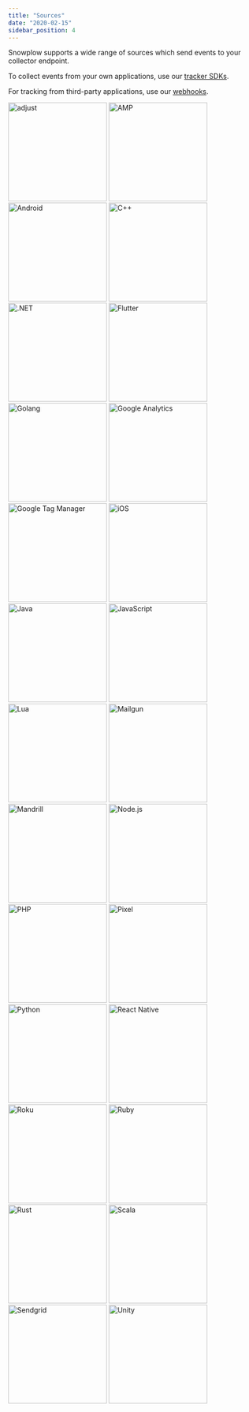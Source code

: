 ```yaml
---
title: "Sources"
date: "2020-02-15"
sidebar_position: 4
---
```


Snowplow supports a wide range of sources which send events to your collector endpoint.

To collect events from your own applications, use our [tracker SDKs](/docs/sources/trackers/index.md).

For tracking from third-party applications, use our [webhooks](/docs/sources/webhooks/index.md).

<!-- TODO iterable and zendesk logos are missing -->
<!-- fix when webhooks are tidied up -->
<div className="sources-grid">
    <img src={require('@site/docs/sources/images/adjust.png').default} alt="adjust" width="200" />
    <img src={require('@site/docs/sources/images/amp.png').default} alt="AMP" width="200" />
    <img src={require('@site/docs/sources/images/android.png').default} alt="Android" width="200" />
    <img src={require('@site/docs/sources/images/cpp.png').default} alt="C++" width="200" />
    <img src={require('@site/docs/sources/images/dotnet.png').default} alt=".NET" width="200" />
    <img src={require('@site/docs/sources/images/flutter.png').default} alt="Flutter" width="200" />
    <img src={require('@site/docs/sources/images/golang.png').default} alt="Golang" width="200" />
    <img src={require('@site/docs/sources/images/googleanalytics.png').default} alt="Google Analytics" width="200" />
    <img src={require('@site/docs/sources/images/gtm.png').default} alt="Google Tag Manager" width="200" />
    <img src={require('@site/docs/sources/images/ios.png').default} alt="iOS" width="200" />
    <img src={require('@site/docs/sources/images/java.png').default} alt="Java" width="200" />
    <img src={require('@site/docs/sources/images/javascript.png').default} alt="JavaScript" width="200" />
    <img src={require('@site/docs/sources/images/lua.png').default} alt="Lua" width="200" />
    <img src={require('@site/docs/sources/images/mailgun.png').default} alt="Mailgun" width="200" />
    <img src={require('@site/docs/sources/images/mandrill.png').default} alt="Mandrill" width="200" />
    <img src={require('@site/docs/sources/images/nodejs.png').default} alt="Node.js" width="200" />
    <img src={require('@site/docs/sources/images/php.png').default} alt="PHP" width="200" />
    <img src={require('@site/docs/sources/images/pixel-tracker.png').default} alt="Pixel" width="200" />
    <img src={require('@site/docs/sources/images/python.png').default} alt="Python" width="200" />
    <img src={require('@site/docs/sources/images/react-native.png').default} alt="React Native" width="200" />
    <img src={require('@site/docs/sources/images/roku.png').default} alt="Roku" width="200" />
    <img src={require('@site/docs/sources/images/ruby.png').default} alt="Ruby" width="200" />
    <img src={require('@site/docs/sources/images/rust.png').default} alt="Rust" width="200" />
    <img src={require('@site/docs/sources/images/scala.png').default} alt="Scala" width="200" />
    <img src={require('@site/docs/sources/images/sendgrid.png').default} alt="Sendgrid" width="200" />
    <img src={require('@site/docs/sources/images/unity.png').default} alt="Unity" width="200" />
</div>
